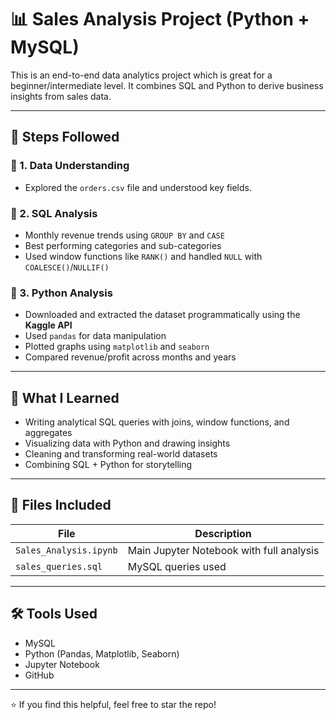 # 📊 Sales Analysis Project (Python + MySQL)

This is an end-to-end data analytics project which is great for a beginner/intermediate level. It combines SQL and Python to derive business insights from sales data.

---

## 📌 Steps Followed

### 🔹 1. Data Understanding
- Explored the `orders.csv` file and understood key fields.

### 🔹 2. SQL Analysis
- Monthly revenue trends using `GROUP BY` and `CASE`
- Best performing categories and sub-categories
- Used window functions like `RANK()` and handled `NULL` with `COALESCE()`/`NULLIF()`

### 🔹 3. Python Analysis
- Downloaded and extracted the dataset programmatically using the **Kaggle API**
- Used `pandas` for data manipulation
- Plotted graphs using `matplotlib` and `seaborn`
- Compared revenue/profit across months and years

---

## 🧠 What I Learned

- Writing analytical SQL queries with joins, window functions, and aggregates
- Visualizing data with Python and drawing insights
- Cleaning and transforming real-world datasets
- Combining SQL + Python for storytelling

---

## 📁 Files Included

| File | Description |
|------|-------------|
| `Sales_Analysis.ipynb` | Main Jupyter Notebook with full analysis |
| `sales_queries.sql` | MySQL queries used |

---

## 🛠 Tools Used

- MySQL
- Python (Pandas, Matplotlib, Seaborn)
- Jupyter Notebook
- GitHub

---

⭐ If you find this helpful, feel free to star the repo!

